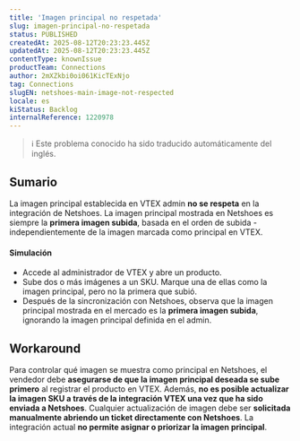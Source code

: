 ```yaml
---
title: 'Imagen principal no respetada'
slug: imagen-principal-no-respetada
status: PUBLISHED
createdAt: 2025-08-12T20:23:23.445Z
updatedAt: 2025-08-12T20:23:23.445Z
contentType: knownIssue
productTeam: Connections
author: 2mXZkbi0oi061KicTExNjo
tag: Connections
slugEN: netshoes-main-image-not-respected
locale: es
kiStatus: Backlog
internalReference: 1220978
---
```


>ℹ️ Este problema conocido ha sido traducido automáticamente del inglés.

## Sumario


La imagen principal establecida en VTEX admin **no se respeta** en la integración de Netshoes. La imagen principal mostrada en Netshoes es siempre la **primera imagen subida**, basada en el orden de subida - independientemente de la imagen marcada como principal en VTEX.


#### Simulación



- Accede al administrador de VTEX y abre un producto.
- Sube dos o más imágenes a un SKU. Marque una de ellas como la imagen principal, pero no la primera que subió.
- Después de la sincronización con Netshoes, observa que la imagen principal mostrada en el mercado es la **primera imagen subida**, ignorando la imagen principal definida en el admin.

## Workaround


Para controlar qué imagen se muestra como principal en Netshoes, el vendedor debe **asegurarse de que la imagen principal deseada se sube primero** al registrar el producto en VTEX.
Además, **no es posible actualizar la imagen SKU a través de la integración VTEX una vez que ha sido enviada a Netshoes**. Cualquier actualización de imagen debe ser **solicitada manualmente abriendo un ticket directamente con Netshoes**.
La integración actual **no permite asignar o priorizar la imagen principal**.